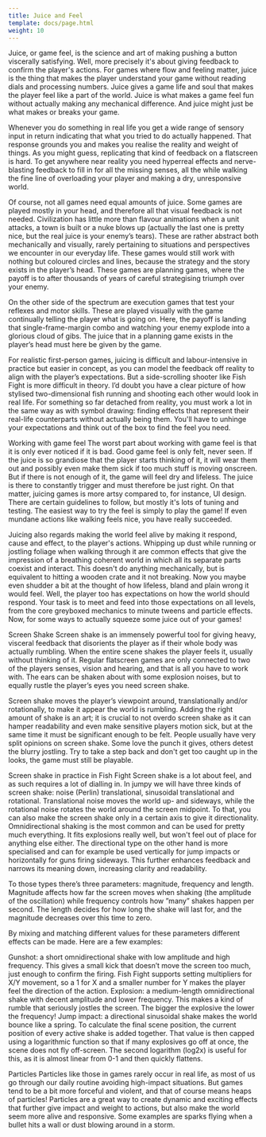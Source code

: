 ```yaml
---
title: Juice and Feel
template: docs/page.html
weight: 10
---
```


Juice, or game feel, is the science and art of making pushing a button viscerally satisfying. Well, more precisely it's about giving feedback to confirm the player's actions. For games where flow and feeling matter, juice is the thing that makes the player understand your game without reading dials and processing numbers. Juice gives a game life and soul that makes the player feel like a part of the world. Juice is what makes a game feel fun without actually making any mechanical difference. And juice might just be what makes or breaks your game.

Whenever you do something in real life you get a wide range of sensory input in return indicating that what you tried to do actually happened. That response grounds you and makes you realise the reality and weight of things. As you might guess, replicating that kind of feedback on a flatscreen is hard. To get anywhere near reality you need hyperreal effects and nerve-blasting feedback to fill in for all the missing senses, all the while walking the fine line of overloading your player and making a dry, unresponsive world.

Of course, not all games need equal amounts of juice. Some games are played mostly in your head, and therefore all that visual feedback is not needed. Civilization has little more than flavour animations when a unit attacks, a town is built or a nuke blows up (actually the last one is pretty nice, but the real juice is your enemy’s tears). These are rather abstract both mechanically and visually, rarely pertaining to situations and perspectives we encounter in our everyday life. These games would still work with nothing but coloured circles and lines, because the strategy and the story exists in the player’s head. These games are planning games, where the payoff is to after thousands of years of careful strategising triumph over your enemy.

On the other side of the spectrum are execution games that test your reflexes and motor skills. These are played visually with the game continually telling the player what is going on. Here, the payoff is landing that single-frame-margin combo and watching your enemy explode into a glorious cloud of gibs. The juice that in a planning game exists in the player’s head must here be given by the game.

For realistic first-person games, juicing is difficult and labour-intensive in practice but easier in concept, as you can model the feedback off reality to align with the player’s expectations. But a side-scrolling shooter like Fish Fight is more difficult in theory. I’d doubt you have a clear picture of how stylised two-dimensional fish running and shooting each other would look in real life. For something so far detached from reality, you must work a lot in the same way as with symbol drawing: finding effects that represent their real-life counterparts without actually being them. You'll have to unhinge your expectations and think out of the box to find the feel you need.

Working with game feel
The worst part about working with game feel is that it is only ever noticed if it is bad. Good game feel is only felt, never seen. If the juice is so grandiose that the player starts thinking of it, it will wear them out and possibly even make them sick if too much stuff is moving onscreen. But if there is not enough of it, the game will feel dry and lifeless. The juice is there to constantly trigger and must therefore be just right. On that matter, juicing games is more artsy compared to, for instance, UI design. There are certain guidelines to follow, but mostly it's lots of tuning and testing. The easiest way to try the feel is simply to play the game! If even mundane actions like walking feels nice, you have really succeeded.

Juicing also regards making the world feel alive by making it respond, cause and effect, to the player's actions. Whipping up dust while running or jostling foliage when walking through it are common effects that give the impression of a breathing coherent world in which all its separate parts coexist and interact. This doesn't do anything mechanically, but is equivalent to hitting a wooden crate and it not breaking. Now you maybe even shudder a bit at the thought of how lifeless, bland and plain wrong it would feel. Well, the player too has expectations on how the world should respond. Your task is to meet and feed into those expectations on all levels, from the core greyboxed mechanics to minute tweens and particle effects. Now, for some ways to actually squeeze some juice out of your games!

Screen Shake
Screen shake is an immensely powerful tool for giving heavy, visceral feedback that disorients the player as if their whole body was actually rumbling. When the entire scene shakes the player feels it, usually without thinking of it. Regular flatscreen games are only connected to two of the players senses, vision and hearing, and that is all you have to work with. The ears can be shaken about with some explosion noises, but to equally rustle the player’s eyes you need screen shake.

Screen shake moves the player’s viewpoint around, translationally and/or rotationally, to make it appear the world is rumbling. Adding the right amount of shake is an art; it is crucial to not overdo screen shake as it can hamper readability and even make sensitive players motion sick, but at the same time it must be significant enough to be felt. People usually have very split opinions on screen shake. Some love the punch it gives, others detest the blurry jostling. Try to take a step back and don't get too caught up in the looks, the game must still be playable.

Screen shake in practice in Fish Fight
Screen shake is a lot about feel, and as such requires a lot of dialling in. In jumpy we will have three kinds of screen shake: noise (Perlin) translational, sinusoidal translational and rotational. Translational noise moves the world up- and sideways, while the rotational noise rotates the world around the screen midpoint. To that, you can also make the screen shake only in a certain axis to give it directionality. Omnidirectional shaking is the most common and can be used for pretty much everything. It fits explosions really well, but won't feel out of place for anything else either. The directional type on the other hand is more specialised and can for example be used vertically for jump impacts or horizontally for guns firing sideways. This further enhances feedback and narrows its meaning down, increasing clarity and readability.

To those types there’s three parameters: magnitude, frequency and length. Magnitude affects how far the screen moves when shaking (the amplitude of the oscillation) while frequency controls how ”many” shakes happen per second. The length decides for how long the shake will last for, and the magnitude decreases over this time to zero.

By mixing and matching different values for these parameters different effects can be made. Here are a few examples:

Gunshot: a short omnidirectional shake with low amplitude and high frequency. This gives a small kick that doesn’t move the screen too much, just enough to confirm the firing. Fish Fight supports setting multipliers for X/Y movement, so a 1 for X and a smaller number for Y makes the player feel the direction of the action.
Explosion: a medium-length omnidirectional shake with decent amplitude and lower frequency. This makes a kind of rumble that seriously jostles the screen. The bigger the explosive the lower the frequency!
Jump impact: a directional sinusoidal shake makes the world bounce like a spring.
To calculate the final scene position, the current position of every active shake is added together. That value is then capped using a logarithmic function so that if many explosives go off at once, the scene does not fly off-screen. The second logarithm (log2x) is useful for this, as it is almost linear from 0-1 and then quickly flattens.

Particles
Particles like those in games rarely occur in real life, as most of us go through our daily routine avoiding high-impact situations. But games tend to be a bit more forceful and violent, and that of course means heaps of particles! Particles are a great way to create dynamic and exciting effects that further give impact and weight to actions, but also make the world seem more alive and responsive. Some examples are sparks flying when a bullet hits a wall or dust blowing around in a storm.
